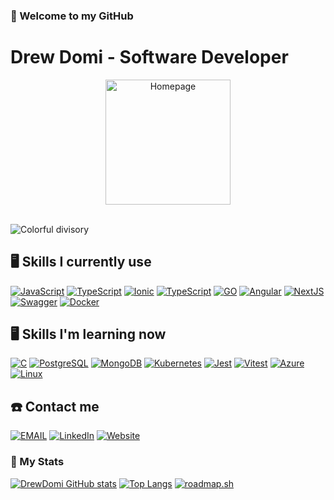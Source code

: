 ### 👋 Welcome to my GitHub
# Drew Domi - Software Developer

<div align="center">
  <a href="https://drewdomi.com" target="_blank">
    <img width="200" src="https://drewdomi.com/homepage.webp" alt="Homepage">
  </a>
</div>
<br>

![Colorful divisory](https://i.imgur.com/waxVImv.png)

## 🖥️ Skills I currently use
[![JavaScript](https://img.shields.io/badge/JavaScript-F7DF1E?style=for-the-badge&logo=javascript&logoColor=000)](#)
[![TypeScript](https://img.shields.io/badge/TypeScript-3178C6?style=for-the-badge&logo=typescript&logoColor=fff)](#)
[![Ionic](https://img.shields.io/badge/Ionic-3880FF?style=for-the-badge&logo=ionic&logoColor=white)](#)
[![TypeScript](https://img.shields.io/badge/TypeScript-007ACC?style=for-the-badge&logo=typescript&logoColor=white)](#)
[![GO](https://img.shields.io/badge/Go-00ADD8?style=for-the-badge&logo=go&logoColor=white)](#)
[![Angular](https://img.shields.io/badge/Angular-DD0031?style=for-the-badge&logo=angular&logoColor=white)](#)
[![NextJS](https://img.shields.io/badge/Next.js-000000.svg?style=for-the-badge&logo=nextdotjs&logoColor=white)](#)
[![Swagger](https://img.shields.io/badge/swagger-85ea2d?style=for-the-badge&logo=swagger&logoColor=173647)](#)
[![Docker](https://img.shields.io/badge/Docker-0399f7.svg?&style=for-the-badge&logo=Docker&logoColor=white)](#)

## 🖥️ Skills I'm learning now
[![C](https://img.shields.io/badge/C-00599C?style=for-the-badge&logo=c&logoColor=white)](#)
[![PostgreSQL](https://img.shields.io/badge/PostgreSQL-316192?style=for-the-badge&logo=postgresql&logoColor=white)](#)
[![MongoDB](https://img.shields.io/badge/MongoDB-4EA94B?style=for-the-badge&logo=mongodb&logoColor=white)](#)
[![Kubernetes](https://img.shields.io/badge/kubernetes-%23326ce5.svg?style=for-the-badge&logo=kubernetes&logoColor=white)](#)
[![Jest](https://img.shields.io/badge/Jest-C21325?style=for-the-badge&logo=jest&logoColor=fff)](#)
[![Vitest](https://img.shields.io/badge/Vitest-6E9F18?style=for-the-badge&logo=vitest&logoColor=fff)](#)
[![Azure](https://custom-icon-badges.demolab.com/badge/Microsoft%20Azure-0089D6?style=for-the-badge&logo=msazure&logoColor=white)](#)
[![Linux](https://img.shields.io/badge/Linux-FCC624?style=for-the-badge&logo=linux&logoColor=black)](#)

## ☎️ Contact me
[![EMAIL](https://img.shields.io/badge/Email-222222?style=for-the-badge&logo=protonmail&logoColor=white)](mailto:contato@drewdomi.com)
[![LinkedIn](https://custom-icon-badges.demolab.com/badge/LinkedIn-0A66C2?style=for-the-badge&logo=linkedin-white&logoColor=fff)](https://www.linkedin.com/in/drewdomi)
[![Website](https://img.shields.io/badge/♠_Website-000000?style=for-the-badge&logo=)](https://drewdomi.com)

### 🌟 My Stats
[![DrewDomi GitHub stats](https://github-readme-stats.vercel.app/api?username=drewdomi&show_icons=true&theme=dark&hide=stars,issues)](#)
[![Top Langs](https://github-readme-stats.vercel.app/api/top-langs/?username=drewdomi&layout=compact&theme=dark&hide=html,shell,scheme,lua,css,scss,sass,python,mdx,md)](#)
[![roadmap.sh](https://roadmap.sh/card/wide/64885cae52e24cb0dbb1611d?variant=dark&roadmaps=golang%2Cjava%2Cbackend%2Cangular)](#)
